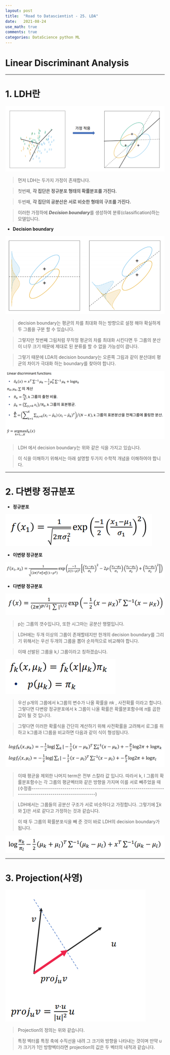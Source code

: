 ```yaml
---
layout: post
title:  "Road to Datascientist - 25. LDA"
date:   2021-08-24
use_math: true
comments: true
categories: DataScience python ML
---
```

# Linear Discriminant Analysis

---

# 1. LDH란

![ldh_1](/img/lda_1.png)

> 먼저 LDH는 두가지 가정이 존재합니다.

> 첫번째, **각 집단은 정규분포 형태의 확률분포를 가진다.**

> 두번째, **각 집단의 공분산은 서로 비슷한 형태의 구조를 가진다.**

> 이러한 가정하에 ***Decision boundary***를 생성하여 분류(classification)하는 모델입니다.

* **Decision boundary**

![lda_2](/img/lda_2.png)

> decision boundary는 평균의 차를 최대화 하는 방향으로 설정 해야 확실하게 두 그룹을 구분 할 수 있습니다.

> 그렇지만 첫번째 그림처럼 무작정 평균의 차를 최대화 시킨다면 두 그룹의 분산이 너무 크기 때문에 제대로 된 분류를 할 수 없을 가능성이 큽니다.

> 그렇기 때문에 LDA의 decision boundary는 오른쪽 그림과 같이 분산대비 평균의 차이가 극대화 하는 boundary를 찾아야 합니다.

![lda_3](/img/lda_3.png)

> LDH 에서 decision boundary는 위와 같은 식을 가지고 있습니다.

> 이 식을 이해하기 위해서는 아래 설명할 두가지 수학적 개념을 이해하여야 합니다.

---

# 2. 다변량 정규분포

* **정규분포**

![lda_4](/img/lda_4.png)

* **이변량 정규분포**

![lda_5](/img/lda_5.png)

* **다변량 정규분포**

![lda_6](/img/lda_6.png)

> p는 그룹의 갯수입니다, 또한 시그마는 공분산 행렬입니다.

> LDH에는 두개 이상의 그룹이 존재할테지만 한개의 decision boundary를 그리기 위해서는 우선 두개의 그룹을 뽑아 순차적으로 비교해야 합니다.

> 이때 선발된 그룹을 k,l 그룹이라고 칭하겠습니다.

![lda_8](/img/lda_8.png)

> 우선 p개의 그룹에서 k그룹의 변수가 나올 확률을 $\pi k$ , 사전확률 이라고 합니다. 그렇다면 다변량 정규분포에서 k 그룹이 나올 확률은 확률분포함수에 $\pi$를 곱한 값이 될 것 입니다.

> 그렇다면 이러한 확률식을 간단히 계산하기 위해 사전확률을 고려해서 로그를 취하고 k그룹과 l그룹을 비교하면 다음과 같이 식이 형성됩니다.

![lda_9](/img/lda_9.png)

> 이때 평균을 제외한 나머지 term은 전부 스칼라 값 입니다. 따라서 k, l 그룹의 확률분포함수는 각 그룹의 평균벡터와 같은 방향을 가지며 이를 서로 빼주었을 때 (수정중-------------------------------------------------------------------------------------------------------)

> LDH에서는 그룹들의 공분산 구조가 서로 비슷하다고 가정합니다. 그렇기에 $\sum k$ 와 $\sum l$은 서로 같다고 가정하는 것과 같습니다.

> 이 때 두 그룹의 확률분포식을 빼 준 것이 바로 LDH의 decision boundary가 됩니다.

![lda_10](/img/lda_10.png)

---

# 3. Projection(사영)

![lda_11](/img/lda_11.png)

> Projection의 정의는 위와 같습니다.

> 특정 벡터를 특정 축에 수직선을 내려 그 크기와 방향을 나타내는 것이며 만약 u가 크기가 1인 방향벡터라면 projection의 값은 두 벡터의 내적과 같습니다.


